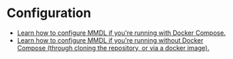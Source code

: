 # Configuration


- [Learn how to configure MMDL if you're running with Docker Compose.](WithDockerCompose.md)
- [Learn how to configure MMDL if you're running without Docker Compose (through cloning the repository, or via a docker image).](WithoutDocker.md)